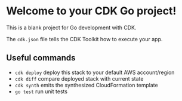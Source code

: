 # Welcome to your CDK Go project!

This is a blank project for Go development with CDK.

The `cdk.json` file tells the CDK Toolkit how to execute your app.

## Useful commands

- `cdk deploy` deploy this stack to your default AWS account/region
- `cdk diff` compare deployed stack with current state
- `cdk synth` emits the synthesized CloudFormation template
- `go test` run unit tests
